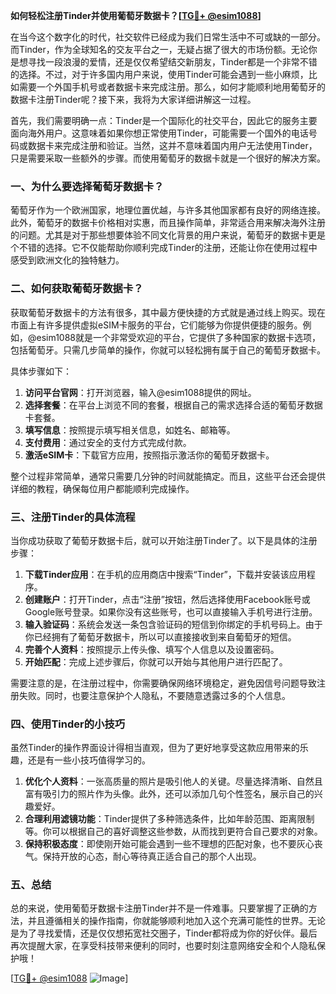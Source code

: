 **如何轻松注册Tinder并使用葡萄牙数据卡？[[TG💪+ @esim1088](https://t.me/s/esim1088)]**

在当今这个数字化的时代，社交软件已经成为我们日常生活中不可或缺的一部分。而Tinder，作为全球知名的交友平台之一，无疑占据了很大的市场份额。无论你是想寻找一段浪漫的爱情，还是仅仅希望结交新朋友，Tinder都是一个非常不错的选择。不过，对于许多国内用户来说，使用Tinder可能会遇到一些小麻烦，比如需要一个外国手机号或者数据卡来完成注册。那么，如何才能顺利地用葡萄牙的数据卡注册Tinder呢？接下来，我将为大家详细讲解这一过程。

首先，我们需要明确一点：Tinder是一个国际化的社交平台，因此它的服务主要面向海外用户。这意味着如果你想正常使用Tinder，可能需要一个国外的电话号码或数据卡来完成注册和验证。当然，这并不意味着国内用户无法使用Tinder，只是需要采取一些额外的步骤。而使用葡萄牙的数据卡就是一个很好的解决方案。

### **一、为什么要选择葡萄牙数据卡？**

葡萄牙作为一个欧洲国家，地理位置优越，与许多其他国家都有良好的网络连接。此外，葡萄牙的数据卡价格相对实惠，而且操作简单，非常适合用来解决海外注册的问题。尤其是对于那些想要体验不同文化背景的用户来说，葡萄牙的数据卡更是个不错的选择。它不仅能帮助你顺利完成Tinder的注册，还能让你在使用过程中感受到欧洲文化的独特魅力。

### **二、如何获取葡萄牙数据卡？**

获取葡萄牙数据卡的方法有很多，其中最方便快捷的方式就是通过线上购买。现在市面上有许多提供虚拟eSIM卡服务的平台，它们能够为你提供便捷的服务。例如，@esim1088就是一个非常受欢迎的平台，它提供了多种国家的数据卡选项，包括葡萄牙。只需几步简单的操作，你就可以轻松拥有属于自己的葡萄牙数据卡。

具体步骤如下：

1. **访问平台官网**：打开浏览器，输入@esim1088提供的网址。
2. **选择套餐**：在平台上浏览不同的套餐，根据自己的需求选择合适的葡萄牙数据卡套餐。
3. **填写信息**：按照提示填写相关信息，如姓名、邮箱等。
4. **支付费用**：通过安全的支付方式完成付款。
5. **激活eSIM卡**：下载官方应用，按照指示激活你的葡萄牙数据卡。

整个过程非常简单，通常只需要几分钟的时间就能搞定。而且，这些平台还会提供详细的教程，确保每位用户都能顺利完成操作。

### **三、注册Tinder的具体流程**

当你成功获取了葡萄牙数据卡后，就可以开始注册Tinder了。以下是具体的注册步骤：

1. **下载Tinder应用**：在手机的应用商店中搜索“Tinder”，下载并安装该应用程序。
2. **创建账户**：打开Tinder，点击“注册”按钮，然后选择使用Facebook账号或Google账号登录。如果你没有这些账号，也可以直接输入手机号进行注册。
3. **输入验证码**：系统会发送一条包含验证码的短信到你绑定的手机号码上。由于你已经拥有了葡萄牙数据卡，所以可以直接接收到来自葡萄牙的短信。
4. **完善个人资料**：按照提示上传头像、填写个人信息以及设置密码。
5. **开始匹配**：完成上述步骤后，你就可以开始与其他用户进行匹配了。

需要注意的是，在注册过程中，你需要确保网络环境稳定，避免因信号问题导致注册失败。同时，也要注意保护个人隐私，不要随意透露过多的个人信息。

### **四、使用Tinder的小技巧**

虽然Tinder的操作界面设计得相当直观，但为了更好地享受这款应用带来的乐趣，还是有一些小技巧值得学习的。

1. **优化个人资料**：一张高质量的照片是吸引他人的关键。尽量选择清晰、自然且富有吸引力的照片作为头像。此外，还可以添加几句个性签名，展示自己的兴趣爱好。
2. **合理利用滤镜功能**：Tinder提供了多种筛选条件，比如年龄范围、距离限制等。你可以根据自己的喜好调整这些参数，从而找到更符合自己要求的对象。
3. **保持积极态度**：即使刚开始可能会遇到一些不理想的匹配对象，也不要灰心丧气。保持开放的心态，耐心等待真正适合自己的那个人出现。

### **五、总结**

总的来说，使用葡萄牙数据卡注册Tinder并不是一件难事。只要掌握了正确的方法，并且遵循相关的操作指南，你就能够顺利地加入这个充满可能性的世界。无论是为了寻找爱情，还是仅仅想拓宽社交圈子，Tinder都将成为你的好伙伴。最后再次提醒大家，在享受科技带来便利的同时，也要时刻注意网络安全和个人隐私保护哦！

[[TG💪+ @esim1088](https://t.me/s/esim1088) ![Image](https://i.postimg.cc/4NQfJmqS/Snipaste-2025-05-13-00-14-12.png)]